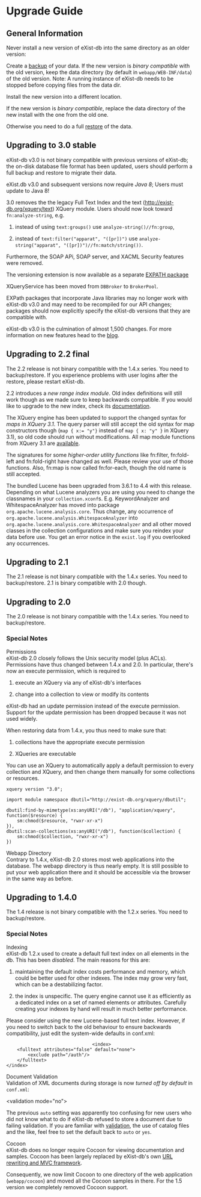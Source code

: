 # Upgrade Guide

## General Information

Never install a new version of eXist-db into the same directory as an older version:

Create a [backup](backup.md) of your data. If the new version is *binary compatible* with the old version, keep the data directory (by default in `webapp/WEB-INF/data`) of the old version. Note: A running instance of eXist-db needs to be stopped before copying files from the data dir.

Install the new version into a different location.

If the new version is *binary compatible*, replace the data directory of the new install with the one from the old one.

Otherwise you need to do a full [restore](backup.xml#restore) of the data.

## Upgrading to 3.0 stable

eXist-db v3.0 is not binary compatible with previous versions of eXist-db; the on-disk database file format has been updated, users should perform a full backup and restore to migrate their data.

eXist.db v3.0 and subsequent versions now require *Java 8*; Users must update to Java 8!

3.0 removes the the legacy Full Text Index and the text (http://exist-db.org/xquery/text) XQuery module. Users should now look toward `fn:analyze-string`, e.g.

1.  instead of using `text:groups()` use `analyze-string()//fn:group`,

2.  instead of `text:filter("apparat", "([pr])")` use `analyze-string("apparat", "([pr])")//fn:match/string())`.

Furthermore, the SOAP APi, SOAP server, and XACML Security features were removed.

The versioning extension is now available as a separate [EXPATH package](https://github.com/eXist-db/xquery-versioning-module)

XQueryService has been moved from `DBBroker` to `BrokerPool`.

EXPath packages that incorporate Java libraries may no longer work with eXist-db v3.0 and may need to be recompiled for our API changes; packages should now explicitly specify the eXist-db versions that they are compatible with.

eXist-db v3.0 is the culmination of almost 1,500 changes. For more information on new features head to the [blog](http://exist-db.org/exist/apps/wiki/blogs/eXist//eXist-db-v3).

## Upgrading to 2.2 final

The 2.2 release is not binary compatible with the 1.4.x series. You need to backup/restore. If you experience problems with user logins after the restore, please restart eXist-db.

2.2 introduces a *new range index module*. Old index definitions will still work though as we made sure to keep backwards compatible. If you would like to upgrade to the new index, check its [documentation](newrangeindex.md).

The XQuery engine has been updated to support the changed syntax for *maps in XQuery 3.1*. The query parser will still accept the old syntax for map constructors though (`map { x:= "y"}` instead of `map { x: "y" }` in XQuery 3.1), so old code should run without modifications. All map module functions from XQuery 3.1 are [available]({fundocs}/view.html?uri=http://www.w3.org/2005/xpath-functions/map&location=java:org.exist.xquery.functions.map.MapModule).

The signatures for some *higher-order utility functions* like fn:filter, fn:fold-left and fn:fold-right have changed as well. Please review your use of those functions. Also, fn:map is now called fn:for-each, though the old name is still accepted.

The bundled Lucene has been upgraded from 3.6.1 to 4.4 with this release. Depending on what Lucene analyzers you are using you need to change the classnames in your `collection.xconf`s. E.g. KeywordAnalyzer and WhitespaceAnalyzer has moved into package `org.apache.lucene.analysis.core`. Thus change, any occurrence of `org.apache.lucene.analysis.WhitespaceAnalyzer` into `org.apache.lucene.analysis.core.WhitespaceAnalyzer` and all other moved classes in the collection configurations and make sure you reindex your data before use. You get an error notice in the `exist.log` if you overlooked any occurrences.

## Upgrading to 2.1

The 2.1 release is not binary compatible with the 1.4.x series. You need to backup/restore. 2.1 is binary compatible with 2.0 though.

## Upgrading to 2.0

The 2.0 release is not binary compatible with the 1.4.x series. You need to backup/restore.

### Special Notes

Permissions  
eXist-db 2.0 closely follows the Unix security model (plus ACLs). Permissions have thus changed between 1.4.x and 2.0. In particular, there's now an execute permission, which is required to

1.  execute an XQuery via any of eXist-db's interfaces

2.  change into a collection to view or modify its contents

eXist-db had an update permission instead of the execute permission. Support for the update permission has been dropped because it was not used widely.

When restoring data from 1.4.x, you thus need to make sure that:

1.  collections have the appropriate execute permission

2.  XQueries are executable

You can use an XQuery to automatically apply a default permission to every collection and XQuery, and then change them manually for some collections or resources.

``` xquery
xquery version "3.0";

import module namespace dbutil="http://exist-db.org/xquery/dbutil";

dbutil:find-by-mimetype(xs:anyURI("/db"), "application/xquery", function($resource) {
    sm:chmod($resource, "rwxr-xr-x")
}),
dbutil:scan-collections(xs:anyURI("/db"), function($collection) {
    sm:chmod($collection, "rwxr-xr-x")
})
```

Webapp Directory  
Contrary to 1.4.x, eXist-db 2.0 stores most web applications into the database. The webapp directory is thus nearly empty. It is still possible to put your web application there and it should be accessible via the browser in the same way as before.

## Upgrading to 1.4.0

The 1.4 release is not binary compatible with the 1.2.x series. You need to backup/restore.

### Special Notes

Indexing  
eXist-db 1.2.x used to create a default full text index on all elements in the db. This has been *disabled*. The main reasons for this are:

1.  maintaining the default index costs performance and memory, which could be better used for other indexes. The index may grow very fast, which can be a destabilizing factor.

2.  the index is unspecific. The query engine cannot use it as efficiently as a dedicated index on a set of named elements or attributes. Carefully creating your indexes by hand will result in much better performance.

Please consider using the new Lucene-based full text index. However, if you need to switch back to the old behaviour to ensure backwards compatibility, just edit the system-wide defaults in conf.xml:

                                    <index>
        <fulltext attributes="false" default="none">
            <exclude path="/auth"/>
        </fulltext>
    </index>
                                

Document Validation  
Validation of XML documents during storage is now *turned off by default* in `conf.xml`:

&lt;validation mode="no"&gt;

The previous `auto` setting was apparently too confusing for new users who did not know what to do if eXist-db refused to store a document due to failing validation. If you are familiar with [validation](validation.md), the use of catalog files and the like, feel free to set the default back to `auto` or `yes`.

Cocoon  
eXist-db does no longer require Cocoon for viewing documentation and samples. Cocoon has been largely replaced by eXist-db's own [URL rewriting and MVC framework](urlrewrite.md).

Consequently, we now limit Cocoon to one directory of the web application (`webapp/cocoon`) and moved all the Cocoon samples in there. For the 1.5 version we completely removed Cocoon support.
